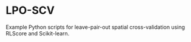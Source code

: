 # LPO-SCV
Example Python scripts for leave-pair-out spatial cross-validation using RLScore and Scikit-learn. 
